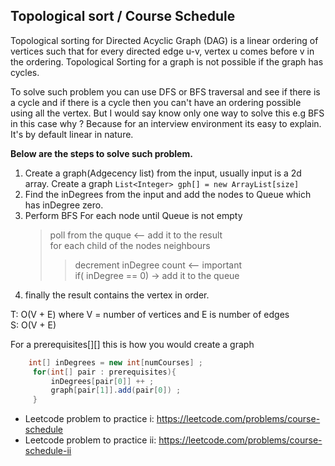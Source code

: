 ## Topological sort / Course Schedule

Topological sorting for Directed Acyclic Graph (DAG) is a linear ordering of vertices such that for 
every directed edge u-v, vertex u comes before v in the ordering. 
Topological Sorting for a graph is not possible if the graph has cycles.

To solve such problem you can use DFS or BFS traversal and see if there is a cycle and
if there is a cycle then you can't have an ordering possible using all the vertex.
But I would say know only one way to solve this e.g BFS in this case why ? 
Because for an interview environment its easy to explain. It's by default linear in nature.

**Below are the steps to solve such problem.**

1. Create a graph(Adgecency list) from the input, usually input is a 2d array. Create a graph `List<Integer> gph[] = new ArrayList[size]`
2. Find the inDegrees from the input and add the nodes to Queue which has inDegree zero.
3. Perform BFS For each node until Queue is not empty 
      > poll from the quque <-- add it to the result  
      > for each child of the nodes neighbours  
      >> decrement inDegree count <-- important  
      >> if( inDegree == 0) -> add it to the queue
4. finally the result contains the vertex in order.

T: O(V + E) where V = number of vertices and E is number of edges  
S: O(V + E)

For a prerequisites[][] this is how you would create a graph

```java
    int[] inDegrees = new int[numCourses] ;
     for(int[] pair : prerequisites){
         inDegrees[pair[0]] ++ ;
         graph[pair[1]].add(pair[0]) ;
     }
```

* Leetcode problem to practice i: https://leetcode.com/problems/course-schedule
* Leetcode problem to practice ii: https://leetcode.com/problems/course-schedule-ii



